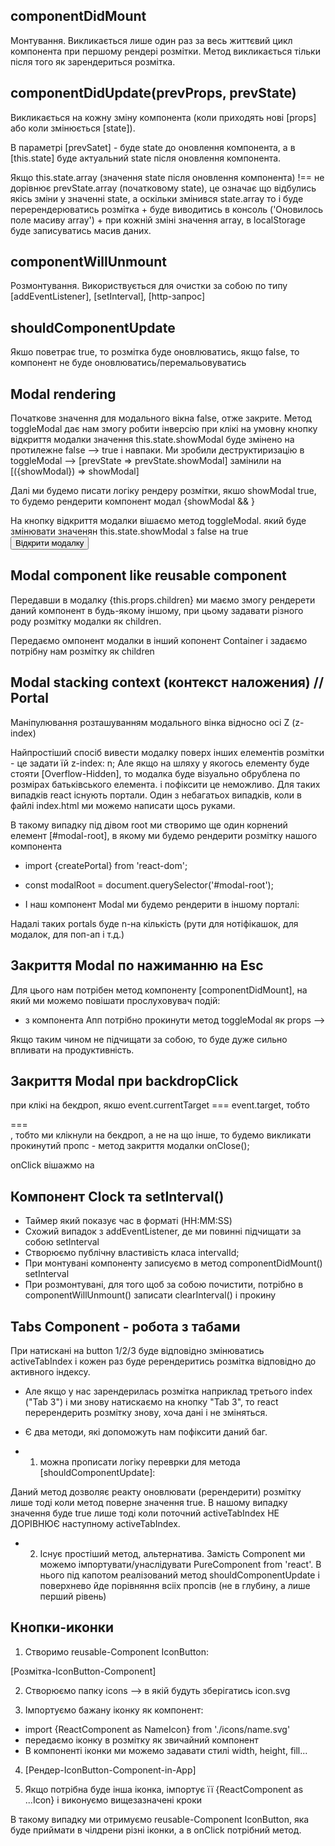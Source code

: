 ## componentDidMount

Монтування. Викликається лише один раз за весь життєвий цикл компонента при
першому рендері розмітки. Метод викликається тільки після того як зарендериться
розмітка.

<!-- componentDidMount() {
  const todos = localStorage.getItem('array'); [беремо значення з localStorage]
  const parsedTodos = JSON.parse(todos) [парсимо його в масив обєктів]

  if(parsedTodos) {
    this.setState({todos: parsedTodos})
  }

  [Якщо в localStorage не буде ніяких даних, то нам прийде значення null і у нас усе полетить, для цього використовуємо додаткову перевірку якшо parsedTodos === true, тоді в this.state.todos буде записувати значення parsedTodos]
} -->

## componentDidUpdate(prevProps, prevState)

Викликається на кожну зміну компонента (коли приходять нові [props] або коли
змінюється [state]).

В параметрі [prevSatet] - буде state до оновлення компонента, а в [this.state]
буде актуальний state після оновлення компонента.

<!-- componentDidUpdate (prevProps, prevState) {
  if(this.state.array !== prevState.array) {
    console.log('Оновилось поле масиву array')

    localStorage.setItem('array', JSON.stringify(this.state.array))
  }
} -->

Якщо this.state.array (значення state після оновлення компонента) !== не
дорівнює prevState.array (початковому state), це означає що відбулись якісь
зміни у значенні state, а оскільки змінився state.array то і буде
перерендерюватись розмітка + буде виводитись в консоль ('Оновилось поле масиву
array') + при кожній зміні значення array, в localStorage буде записуватись
масив даних.

## componentWillUnmount

Розмонтування. Використвується для очистки за собою по типу [addEventListener],
[setInterval], [http-запрос]

## shouldComponentUpdate

Якшо поветрає true, то розмітка буде оновлюватись, якщо false, то компонент не
буде оновлюватись/перемальовуватись

## Modal rendering

 <!-- state ={
  showModal: false
 }

 toggleModal = () => {
  this.setState(({showmodal}) => {
    showModal: !showModal,
  })
 }
 
 <button type="button" onClick={this.toggleModal}>Відкрити модалку</button>

 {showModal && <Modal />}
  -->

Початкове значення для модального вікна false, отже закрите. Метод toggleModal
дає нам змогу робити інверсію при клікі на умовну кнопку відкриття модалки
значення this.state.showModal буде змінено на протилежне false --> true і
навпаки. Ми зробили деструктиризацію в toggleModal --> [prevState =>
prevState.showModal] замінили на [({showModal}) => showModal]

Далі ми будемо писати логіку рендеру розмітки, якшо showModal true, то будемо
рендерити компонент модал {showModal && <Modal />}

На кнопку відкриття модалки вішаємо метод toggleModal. який буде змінювати
значенян this.state.showModal з false на true
<button type="button" onClick={this.toggleModal}>Відкрити модалку</button>

## Modal component like reusable component

  <!-- export class Modal extends Component {
    render() {
      return (
        <div className="Modal__backdrop">
          <div className="Modal__content">{this.props.children}</div>
        </div>
      )
    }
  } -->

Передавши в модалку {this.props.children} ми маємо змогу рендерети даний
компонент в будь-якому іншому, при цьому задавати різного роду розмітку модалки
як children.

  <!-- наприклад: 
    <Container>
      {showModal && <Modal>
        <h1>Це контент модалки для children</h1>
        <p>Lorem text content.....</p>

        <button type="button" onClick={this.toggle}>Close modal</button>
      </Modal>}
    </Container> -->

Передаємо омпонент модалки в інший копонент Container і задаємо потрібну нам
розмітку як children

## Modal stacking context (контекст наложения) // Portal

Маніпулювання розташуванням модального вінка відносно осі Z (z-index)

Найпростіший спосіб вивести модалку поверх інших елементів розмітки - це задати
їй z-index: n; Але якщо на шляху у якогось елементу буде стояти
[Overflow-Hidden], то модалка буде візуально обрублена по розмірах батьківського
елемента. і пофіксити це неможливо. Для таких випадків react існують портали.
Один з небагатьох випадків, коли в файлі index.html ми можемо написати щось
руками.

В такому випадку під дівом root ми створимо ще один корнений елемент
[#modal-root], в якому ми будемо рендерити розмітку нашого компонента

  <!-- for example:
    <body>
      <div id="root"></div> 

      <div id="modal-root"></div>
    </body>  -->

- import {createPortal} from 'react-dom';
- const modalRoot = document.querySelector('#modal-root');

- І наш компонент Modal ми будемо рендерити в іншому порталі:

<!-- export class Modal extends Component {
    render() {
      return createPortal(
        <div className="Modal__backdrop">
          <div className="Modal__content">{this.props.children}</div>
        </div>,
        modalRoot
      )
    }
  } -->

Надалі таких portals буде n-на кількість (рути для нотіфікашок, для модалок, для
поп-ап і т.д.)

## Закриття Modal по нажиманню на Esc

Для цього нам потрібен метод компоненту [componentDidMount], на який ми можемо
повішати прослуховувач подій:

- з компонента Апп потрібно прокинути метод toggleModal як props -->
<Modal onClose={this.toggleModal}>

  <!-- for ex: 
    componentDidMount () {
      window.addEventListener('keydown', this.handleKeyDown)
    } реєстрація прослуховувача
    
    componentWillUnmount () {
      window.removeEventListener('keydown', this.handleKeyDown)
    } знімаємо прослуховувача подій

    handleKeyDown = e => {
      if(e.code === 'Escape') {
        this.props.onClose() 
      }
    } колбек функція 
    -->

Якщо таким чином не підчищати за собою, то буде дуже сильно впливати на
продуктивність.

## Закриття Modal при backdropClick

при клікі на бекдроп, якшо event.currentTarget === event.target, тобто

<div className="Modal__backdrop"> === <div className="Modal__backdrop">, тобто ми клікнули на бекдроп, а не на що інше, то будемо викликати прокинутий пропс -
метод закриття модалки onClose();

onClick вішажмо на <div className="Modal__backdrop"></div>

<!-- export class Modal extends Component {
  handleBackdropClick = (event) => {
    if(event.target === event.currentTarget) {
      this.props.onClose()
    }
  }

  render() {
    return createPortal(
      <div className="Modal__backdrop" onClick={this.handleBackdropClick}>
        <div className="Modal__content">{this.props.children}</div>
      </div>,
      modalRoot
    )
  }
} -->

## Компонент Clock та setInterval()

- Таймер який показує час в форматі (HH:MM:SS)
- Схожий випадок з addEventListener, де ми повинні підчищати за собою
  setInterval
- Створюємо публічну властивість класа intervalId;
- При монтувані компоненту записуємо в метод componentDidMount() setInterval
- При розмонтувані, для того щоб за собою почистити, потрібно в
  componentWillUnmount() записати clearInterval() і прокину

<!-- export class Clock extends Component {
  state = {
    time: new Date().toLocaleTimeString(),
  }

  intervalId = null;

  componentDidMount() {
    this.intervalId = setInterval(
      () => this.setState({time: new Date().toLocaleTimeString()}),
      1000,
    )
  }

  componentWillUnmount() {
    clearInterval(this.intervalId)
  }

  render() {
    return <div className="Clock__face">{this.state.time}</div>
  }
} -->

## Tabs Component - робота з табами

При натискані на button 1/2/3 буде відповідно змінюватись activeTabIndex і кожен
раз буде ререндеритись розмітка відповідно до активного індексу.

- Але якщо у нас зарендерилась розмітка наприклад третього index ("Tab 3") і ми
  знову натискаємо на кнопку "Tab 3", то react перерендерить розмітку знову,
  хоча дані і не зміняться.

- Є два методи, які допоможуть нам пофіксити даний баг.

- 1. можна прописати логіку переврки для метода [shouldComponentUpdate]:

<!-- shouldComponentUpdate(nextProps, nextState) {
  return nextState.activeTabIndex !== this.state.activeTabIndex
} -->

Даний метод дозволяє реакту оновлювати (ререндерити) розмітку лише тоді коли
метод поверне значення true. В нашому випадку значення буде true лише тоді коли
поточний activeTabIndex НЕ ДОРІВНЮЄ наступному activeTabIndex.

- 2. Існує простіший метод, альтернатива. Замість Component ми можемо
     імпортувати/унаслідувати PureComponent from 'react'. В нього під капотом
     реалізований метод shouldComponentUpdate і поверхнево йде порівняння всііх
     пропсів (не в глубину, а лише перший рівень)

<!--
  export class Tabs extends PureComponent {
    state = {
      activeTabIndex: 0,
    }

    setActiveTabIndex = index => {
      this.setState({activeTabIndex: index})
    }

    render() {
      const {activeTabIndex} = this.state; деструктуризація зі state
      const {items} = this.props; деструктуризація прокинутого пропсу (json)
      const activeTab = items[activeTabIndex]

      return (
        <>
          <div>
            {items.map((item, index)=> (
              <button
                type="button"
                key={item.label}
                onClick={() => this.setActiveTabIndex(index)}
                >
                {item.label}
              </button>
            ))}
          </div>

          <div>
            <h2>{activetab.label}</h2>
            <p>{active.content}</p>
          </div>
        </>
      )
    }
  }
 -->

## Кнопки-иконки

1. Створимо reusable-Component IconButton:

[Розмітка-IconButton-Component]

<!--
export const IconButton = ({ children, onClick, ...allyProps}) => (
  <button type="button" className="IconButton" onClick={onClick} {...allyProps}>
    {children}
  </button> )

  IconButton.defaultProps = {
  onCLick: () => null,
  children: null,
  }; -->

2. Створюємо папку icons --> в якій будуть зберігатись icon.svg

3. Імпортуємо бажану іконку як компонент:

- import {ReactComponent as NameIcon} from './icons/name.svg'
- передаємо іконку в розмітку як звичайний компонент
- В компоненті іконки ми можемо задавати стилі width, height, fill...

4. [Рендер-IconButton-Component-in-App]

<Container>
  <IconButton onClick={this.toggleModal}>
    <NameIcon width="40" height="40" fill="#fff"/>
  </IconButton>
</Container>

5. Якщо потрібна буде інша іконка, імпортує її {ReactComponent as ...Icon} і
   виконуємо вищезазначені кроки

В такому випадку ми отримуємо reusable-Component IconButton, яка буде приймати в
чілдрени різні іконки, а в onClick потрібний метод.
